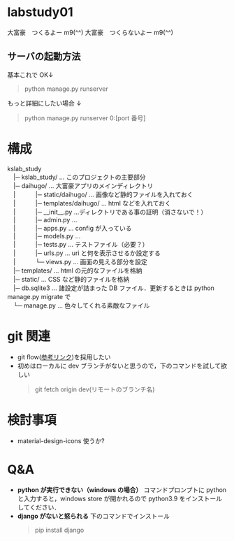 # labstudy01

大富豪　つくるよー m9(^^)
大富豪　つくらないよー m9(^^)

## サーバの起動方法

基本これで OK↓

> python manage.py runserver

もっと詳細にしたい場合 ↓

> python manage.py runserver 0:[port 番号]

# 構成

kslab_study  
 &emsp;|─ kslab_study/ ... このプロジェクトの主要部分  
 &emsp;|─ daihugo/ ... 大富豪アプリのメインディレクトリ  
 &emsp;| &emsp;&emsp;&emsp;|─ static/daihugo/ ... 画像など静的ファイルを入れておく  
 &emsp;| &emsp;&emsp;&emsp;|─ templates/daihugo/ ... html などを入れておく  
 &emsp;| &emsp;&emsp;&emsp;|─ \_\_init\_\_.py ...ディレクトリである事の証明（消さないで！）  
 &emsp;| &emsp;&emsp;&emsp;|─ admin.py ...  
 &emsp;| &emsp;&emsp;&emsp;|─ apps.py ... config が入っている  
 &emsp;| &emsp;&emsp;&emsp;|─ models.py ...  
 &emsp;| &emsp;&emsp;&emsp;|─ tests.py ... テストファイル（必要？）  
 &emsp;| &emsp;&emsp;&emsp;|─ urls.py ... uri と何を表示させるか設定する  
 &emsp;| &emsp;&emsp;&emsp;└─ views.py ... 画面の見える部分を設定  
 &emsp;|─ templates/ ... html の元的なファイルを格納  
 &emsp;|─ static/ ... CSS など静的ファイルを格納  
 &emsp;|─ db.sqlite3 ... 諸設定が詰まった DB ファイル．更新するときは python manage.py migrate で  
 &emsp;└─ manage.py ... 色々してくれる素敵なファイル

# git 関連

- git flow([参考リンク](https://qiita.com/KosukeSone/items/514dd24828b485c69a05))を採用したい
- 初めはローカルに dev ブランチがないと思うので，下のコマンドを試して欲しい
  > git fetch origin dev(リモートのブランチ名)

# 検討事項

- material-design-icons 使うか?

# Q&A

- **python が実行できない（windows の場合）**
  コマンドプロンプトに python と入力すると，windows store が開かれるので python3.9 をインストールしてください．
- **django がないと怒られる**
  下のコマンドでインストール
  > pip install django
